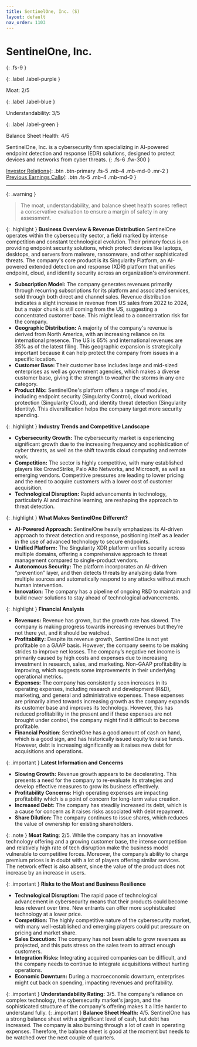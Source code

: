 ```yaml
---
title: SentinelOne, Inc. (S)
layout: default
nav_order: 1103
---
```


# SentinelOne, Inc.
{: .fs-9 }

{: .label .label-purple }

Moat: 2/5

{: .label .label-blue }

Understandability: 3/5

{: .label .label-green }

Balance Sheet Health: 4/5

SentinelOne, Inc. is a cybersecurity firm specializing in AI-powered endpoint detection and response (EDR) solutions, designed to protect devices and networks from cyber threats.
{: .fs-6 .fw-300 }

[Investor Relations](https://www.google.com/search?q=S+investor+relations){: .btn .btn-primary .fs-5 .mb-4 .mb-md-0 .mr-2 }
[Previous Earnings Calls](https://discountingcashflows.com/company/S/transcripts/){: .btn .fs-5 .mb-4 .mb-md-0 }

---

{: .warning }
>The moat, understandability, and balance sheet health scores reflect a conservative evaluation to ensure a margin of safety in any assessment.



{: .highlight }
**Business Overview & Revenue Distribution**
SentinelOne operates within the cybersecurity sector, a field marked by intense competition and constant technological evolution. Their primary focus is on providing endpoint security solutions, which protect devices like laptops, desktops, and servers from malware, ransomware, and other sophisticated threats. The company's core product is its Singularity Platform, an AI-powered extended detection and response (XDR) platform that unifies endpoint, cloud, and identity security across an organization's environment. 

*   **Subscription Model:** The company generates revenues primarily through recurring subscriptions for its platform and associated services, sold through both direct and channel sales. Revenue distribution indicates a slight increase in revenue from US sales from 2022 to 2024, but a major chunk is still coming from the US, suggesting a concentrated customer base. This might lead to a concentration risk for the company.
*   **Geographic Distribution:** A majority of the company's revenue is derived from North America, with an increasing reliance on its international presence.  The US is 65% and international revenues are 35% as of the latest filing. This geographic expansion is strategically important because it can help protect the company from issues in a specific location.
*   **Customer Base:** Their customer base includes large and mid-sized enterprises as well as government agencies, which makes a diverse customer base, giving it the strength to weather the storms in any one category.
*   **Product Mix:** SentinelOne's platform offers a range of modules, including endpoint security (Singularity Control), cloud workload protection (Singularity Cloud), and identity threat detection (Singularity Identity). This diversification helps the company target more security spending.

{: .highlight }
**Industry Trends and Competitive Landscape**
*    **Cybersecurity Growth:** The cybersecurity market is experiencing significant growth due to the increasing frequency and sophistication of cyber threats, as well as the shift towards cloud computing and remote work.
*    **Competition:** The sector is highly competitive, with many established players like CrowdStrike, Palo Alto Networks, and Microsoft, as well as emerging vendors. Competitive pressures are leading to lower pricing and the need to acquire customers with a lower cost of customer acquisition.
*   **Technological Disruption:** Rapid advancements in technology, particularly AI and machine learning, are reshaping the approach to threat detection.

{: .highlight }
**What Makes SentinelOne Different?**
*  **AI-Powered Approach:** SentinelOne heavily emphasizes its AI-driven approach to threat detection and response, positioning itself as a leader in the use of advanced technology to secure endpoints.
*  **Unified Platform:** The Singularity XDR platform unifies security across multiple domains, offering a comprehensive approach to threat management compared to single-product vendors.
*   **Autonomous Security:** The platform incorporates an AI-driven “prevention” layer, and then detects threats by analyzing data from multiple sources and automatically respond to any attacks without much human intervention.
*  **Innovation:** The company has a pipeline of ongoing R&D to maintain and build newer solutions to stay ahead of technological advancements.

{: .highlight }
**Financial Analysis**

* **Revenues:** Revenue has grown, but the growth rate has slowed. The company is making progress towards increasing revenues but they’re not there yet, and it should be watched.
*  **Profitability:** Despite its revenue growth, SentinelOne is not yet profitable on a GAAP basis. However, the company seems to be making strides to improve net losses. The company’s negative net income is primarily caused by high costs and expenses due to increasing investment in research, sales, and marketing. Non-GAAP profitability is improving, which suggests some improvements in their underlying operational metrics.
*  **Expenses:** The company has consistently seen increases in its operating expenses, including research and development (R&D), marketing, and general and administrative expenses. These expenses are primarily aimed towards increasing growth as the company expands its customer base and improves its technology. However, this has reduced profitability in the present and if these expenses are not brought under control, the company might find it difficult to become profitable.
*   **Financial Position**: SentinelOne has a good amount of cash on hand, which is a good sign, and has historically issued equity to raise funds. However, debt is increasing significantly as it raises new debt for acquisitions and operations.

{: .important }
**Latest Information and Concerns**
*   **Slowing Growth:** Revenue growth appears to be decelerating. This presents a need for the company to re-evaluate its strategies and develop effective measures to grow its business effectively.
*  **Profitability Concerns:** High operating expenses are impacting profitability which is a point of concern for long-term value creation.
*  **Increased Debt:** The company has steadily increased its debt, which is a cause for concern as it raises risks associated with debt repayment.
*   **Share Dilution:** The company continues to issue shares, which reduces the value of ownership for existing shareholders.

{: .note }
**Moat Rating**: 2/5. While the company has an innovative technology offering and a growing customer base, the intense competition and relatively high rate of tech disruption make the business model vulnerable to competitive forces. Moreover, the company’s ability to charge premium prices is in doubt with a lot of players offering similar services. The network effect is also absent, since the value of the product does not increase by an increase in users.
 
{: .important }
**Risks to the Moat and Business Resilience**
*   **Technological Disruption:** The rapid pace of technological advancement in cybersecurity means that their products could become less relevant over time. New entrants can offer more sophisticated technology at a lower price.
*   **Competition:** The highly competitive nature of the cybersecurity market, with many well-established and emerging players could put pressure on pricing and market share.
*   **Sales Execution:** The company has not been able to grow revenues as projected, and this puts stress on the sales team to attract enough customers.
*  **Integration Risks:** Integrating acquired companies can be difficult, and the company needs to continue to integrate acquisitions without hurting operations.
*   **Economic Downturn:** During a macroeconomic downturn, enterprises might cut back on spending, impacting revenues and profitability.

{: .important }
**Understandability Rating:** 3/5. The company's reliance on complex technology, the cybersecurity market's jargon, and the sophisticated structure of the company's offering makes it a little harder to understand fully.
{: .important }
**Balance Sheet Health:** 4/5. SentinelOne has a strong balance sheet with a significant level of cash, but debt has increased. The company is also burning through a lot of cash in operating expenses. Therefore, the balance sheet is good at the moment but needs to be watched over the next couple of quarters.
